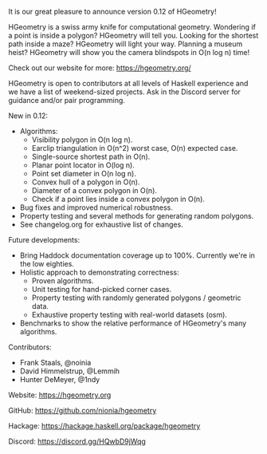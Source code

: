 It is our great pleasure to announce version 0.12 of HGeometry!

HGeometry is a swiss army knife for computational geometry. Wondering if a point
is inside a polygon? HGeometry will tell you. Looking for the shortest path
inside a maze? HGeometry will light your way. Planning a museum heist? HGeometry
will show you the camera blindspots in O(n log n) time!

Check out our website for more: https://hgeometry.org/

HGeometry is open to contributors at all levels of Haskell experience and
we have a list of weekend-sized projects. Ask in the Discord server
for guidance and/or pair programming.

New in 0.12:
 - Algorithms:
   - Visibility polygon in O(n log n).
   - Earclip triangulation in O(n^2) worst case, O(n) expected case.
   - Single-source shortest path in O(n).
   - Planar point locator in O(log n).
   - Point set diameter in O(n log n).
   - Convex hull of a polygon in O(n).
   - Diameter of a convex polygon in O(n).
   - Check if a point lies inside a convex polygon in O(n).
 - Bug fixes and improved numerical robustness.
 - Property testing and several methods for generating random polygons.
 - See changelog.org for exhaustive list of changes.

Future developments:
 - Bring Haddock documentation coverage up to 100%. Currently we're in the low eighties.
 - Holistic approach to demonstrating correctness:
    - Proven algorithms.
    - Unit testing for hand-picked corner cases.
    - Property testing with randomly generated polygons / geometric data.
    - Exhaustive property testing with real-world datasets (osm).
 - Benchmarks to show the relative performance of HGeometry's many algorithms.

Contributors:
 - Frank Staals, @noinia
 - David Himmelstrup, @Lemmih
 - Hunter DeMeyer, @1ndy

Website: https://hgeometry.org

GitHub:  https://github.com/nionia/hgeometry

Hackage: https://hackage.haskell.org/package/hgeometry

Discord: https://discord.gg/HQwbD9jWqg
